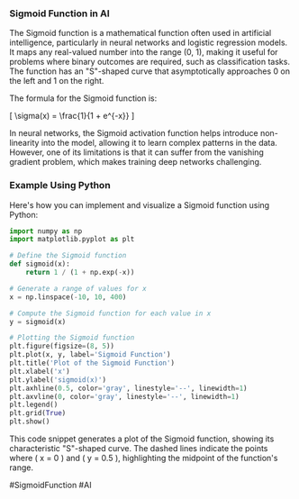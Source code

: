 ### Sigmoid Function in AI

The Sigmoid function is a mathematical function often used in artificial intelligence, particularly in neural networks and logistic regression models. It maps any real-valued number into the range (0, 1), making it useful for problems where binary outcomes are required, such as classification tasks. The function has an "S"-shaped curve that asymptotically approaches 0 on the left and 1 on the right.

The formula for the Sigmoid function is:

\[ \sigma(x) = \frac{1}{1 + e^{-x}} \]

In neural networks, the Sigmoid activation function helps introduce non-linearity into the model, allowing it to learn complex patterns in the data. However, one of its limitations is that it can suffer from the vanishing gradient problem, which makes training deep networks challenging.

### Example Using Python

Here's how you can implement and visualize a Sigmoid function using Python:

```python
import numpy as np
import matplotlib.pyplot as plt

# Define the Sigmoid function
def sigmoid(x):
    return 1 / (1 + np.exp(-x))

# Generate a range of values for x
x = np.linspace(-10, 10, 400)

# Compute the Sigmoid function for each value in x
y = sigmoid(x)

# Plotting the Sigmoid function
plt.figure(figsize=(8, 5))
plt.plot(x, y, label='Sigmoid Function')
plt.title('Plot of the Sigmoid Function')
plt.xlabel('x')
plt.ylabel('sigmoid(x)')
plt.axhline(0.5, color='gray', linestyle='--', linewidth=1)
plt.axvline(0, color='gray', linestyle='--', linewidth=1)
plt.legend()
plt.grid(True)
plt.show()
```

This code snippet generates a plot of the Sigmoid function, showing its characteristic "S"-shaped curve. The dashed lines indicate the points where \( x = 0 \) and \( y = 0.5 \), highlighting the midpoint of the function's range.

#SigmoidFunction #AI